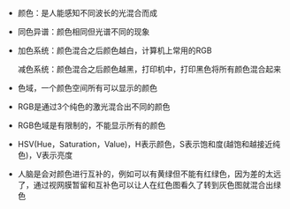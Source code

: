 - 颜色：是人能感知不同波长的光混合而成

- 同色异谱：颜色相同但光谱不同的现象

- 加色系统：颜色混合之后颜色越白，计算机上常用的RGB

  减色系统：颜色混合之后颜色越黑，打印机中，打印黑色将所有颜色混合起来

- 色域，一个颜色空间所有可以显示的颜色

- RGB是通过3个纯色的激光混合出不同的颜色

- RGB色域是有限制的，不能显示所有的颜色

- HSV(Hue，Saturation，Value)，H表示颜色，S表示饱和度(越饱和越接近纯色)，V表示亮度

- 人脑是会对颜色进行互补的，例如可以有黄绿但不能有红绿色，因为差的太远了，通过视网膜暂留和互补色可以让人在红色图看久了转到灰色图就混合出绿色 